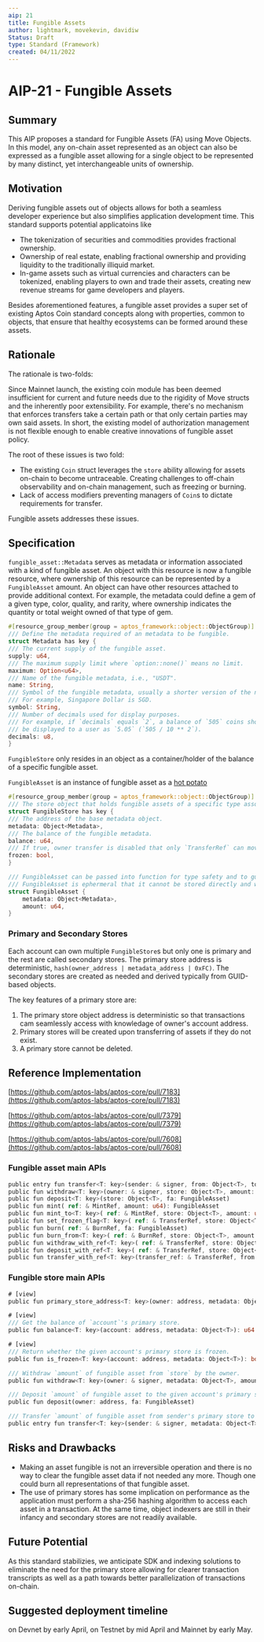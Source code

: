 ```yaml
---
aip: 21
title: Fungible Assets
author: lightmark, movekevin, davidiw
Status: Draft
type: Standard (Framework)
created: 04/11/2022
---
```


# AIP-21 - Fungible Assets

## Summary

This AIP proposes a standard for Fungible Assets (FA) using Move Objects. In this model, any on-chain asset represented as an object can also be expressed as a fungible asset allowing for a single object to be represented by many distinct, yet interchangeable units of ownership.

## Motivation

Deriving fungible assets out of objects allows for both a seamless developer experience but also simplifies application development time. This standard supports potential applicatoins like

- The tokenization of securities and commodities provides fractional ownership.
- Ownership of real estate, enabling fractional ownership and providing liquidity to the traditionally illiquid market.
- In-game assets such as virtual currencies and characters can be tokenized, enabling players to own and trade their assets, creating new revenue streams for game developers and players.

Besides aforementioned features, a fungible asset provides a super set of existing Aptos Coin standard concepts along with properties, common to objects, that ensure that healthy ecosystems can be formed around these assets.

## Rationale

The rationale is two-folds:

Since Mainnet launch, the existing coin module has been deemed insufficient for current and future needs due to the rigidity of Move structs and the inherently poor extensibility. For example, there's no mechanism that enforces transfers take a certain path or that only certain parties may own said assets. In short, the existing model of authorization management is not flexible enough to enable creative innovations of fungible asset policy.

The root of these issues is two fold:

* The existing `Coin` struct leverages the `store` ability allowing for assets on-chain to become untraceable. Creating challenges to off-chain observability and on-chain management, such as freezing or burning.
* Lack of access modifiers preventing managers of `Coin`s to dictate requirements for transfer.

Fungible assets addresses these issues.

## Specification

`fungible_asset::Metadata` serves as metadata or information associated with a kind of fungible asset. An object with this resource is now a fungible resource, where ownership of this resource can be represented by a `FungibleAsset` amount. An object can have other resources attached to provide additional context. For example, the metadata could define a gem of a given type, color, quality, and rarity, where ownership indicates the quantity or total weight owned of that type of gem.

```rust
#[resource_group_member(group = aptos_framework::object::ObjectGroup)]
/// Define the metadata required of an metadata to be fungible.
struct Metadata has key {
/// The current supply of the fungible asset.
supply: u64,
/// The maximum supply limit where `option::none()` means no limit.
maximum: Option<u64>,
/// Name of the fungible metadata, i.e., "USDT".
name: String,
/// Symbol of the fungible metadata, usually a shorter version of the name.
/// For example, Singapore Dollar is SGD.
symbol: String,
/// Number of decimals used for display purposes.
/// For example, if `decimals` equals `2`, a balance of `505` coins should
/// be displayed to a user as `5.05` (`505 / 10 ** 2`).
decimals: u8,
}
```

`FungibleStore` only resides in an object as a container/holder of the balance of a specific fungible asset.

`FungibleAsset` is an instance of fungible asset as
a [hot potato](https://medium.com/@borispovod/move-hot-potato-pattern-bbc48a48d93c)

```rust
#[resource_group_member(group = aptos_framework::object::ObjectGroup)]
/// The store object that holds fungible assets of a specific type associated with an account.
struct FungibleStore has key {
/// The address of the base metadata object.
metadata: Object<Metadata>,
/// The balance of the fungible metadata.
balance: u64,
/// If true, owner transfer is disabled that only `TransferRef` can move in/out from this store.
frozen: bool,
}

/// FungibleAsset can be passed into function for type safety and to guarantee a specific amount.
/// FungibleAsset is ephermeral that it cannot be stored directly and will have to be deposited back into a store.
struct FungibleAsset {
    metadata: Object<Metadata>,
    amount: u64,
}
```

### Primary and Secondary Stores

Each account can own multiple `FungibleStore`s but only one is primary and the rest are called secondary stores. The primary store address is deterministic, `hash(owner_address | metadata_address | 0xFC)`. The secondary stores are created as needed and derived typically from GUID-based objects.

The key features of a primary store are:

1. The primary store object address is deterministic so that transactions cam seamlessly access with knowledage of owner's account address.
2. Primary stores will be created upon transferring of assets if they do not exist.
3. A primary store cannot be deleted.

## Reference Implementation

[https://github.com/aptos-labs/aptos-core/pull/7183](https://github.com/aptos-labs/aptos-core/pull/7183)

[https://github.com/aptos-labs/aptos-core/pull/7379](https://github.com/aptos-labs/aptos-core/pull/7379)

[https://github.com/aptos-labs/aptos-core/pull/7608](https://github.com/aptos-labs/aptos-core/pull/7608)

### Fungible asset main APIs

```rust
public entry fun transfer<T: key>(sender: & signer, from: Object<T>, to: Object<T>, amount: u64)
public fun withdraw<T: key>(owner: & signer, store: Object<T>, amount: u64): FungibleAsset
public fun deposit<T: key>(store: Object<T>, fa: FungibleAsset)
public fun mint( ref: & MintRef, amount: u64): FungibleAsset
public fun mint_to<T: key>( ref: & MintRef, store: Object<T>, amount: u64)
public fun set_frozen_flag<T: key>( ref: & TransferRef, store: Object<T>, frozen: bool)
public fun burn( ref: & BurnRef, fa: FungibleAsset)
public fun burn_from<T: key>( ref: & BurnRef, store: Object<T>, amount: u64)
public fun withdraw_with_ref<T: key>( ref: & TransferRef, store: Object<T>, amount: u64)
public fun deposit_with_ref<T: key>( ref: & TransferRef, store: Object<T>, fa: FungibleAsset)
public fun transfer_with_ref<T: key>(transfer_ref: & TransferRef, from: Object<T>, to: Object<T>, amount: u64)
```

### Fungible store main APIs

```rust
# [view]
public fun primary_store_address<T: key>(owner: address, metadata: Object<T>): address

# [view]
/// Get the balance of `account`'s primary store.
public fun balance<T: key>(account: address, metadata: Object<T>): u64

# [view]
/// Return whether the given account's primary store is frozen.
public fun is_frozen<T: key>(account: address, metadata: Object<T>): bool

/// Withdraw `amount` of fungible asset from `store` by the owner.
public fun withdraw<T: key>(owner: & signer, metadata: Object<T>, amount: u64): FungibleAsset

/// Deposit `amount` of fungible asset to the given account's primary store.
public fun deposit(owner: address, fa: FungibleAsset)

/// Transfer `amount` of fungible asset from sender's primary store to receiver's primary store.
public entry fun transfer<T: key>(sender: & signer, metadata: Object<T>, recipient: address, amount: u64)
```

## Risks and Drawbacks

- Making an asset fungible is not an irreversible operation and there is no way to clear the fungible asset data if not
  needed any more. Though one could burn all representations of that fungible asset.
- The use of primary stores has some implication on performance as the application must perform a sha-256 hashing algorithm to access each asset in a transaction. At the same time, object indexers are still in their infancy and secondary stores are not readily available.

## Future Potential

As this standard stabilizies, we anticipate SDK and indexing solutions to eliminate the need for the primary store allowing for clearer transaction transcripts as well as a path towards better parallelization of transactions on-chain.

## Suggested deployment timeline

on Devnet by early April, on Testnet by mid April and Mainnet by early May.
